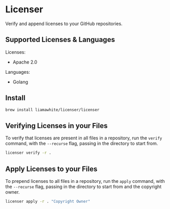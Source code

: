 # Licenser

Verify and append licenses to your GitHub repositories.

## Supported Licenses & Languages

Licenses:

- Apache 2.0

Languages:

- Golang

## Install

```sh
brew install liamawhite/licenser/licenser
```

## Verifying Licenses in your Files

To verify that licenses are present in all files in a repository, run the `verify` command, with the `--recurse` flag, passing in the directory to start from.

```sh
licenser verify -r .
```

## Apply Licenses to your Files

To prepend licenses to all files in a repository, run the `apply` command, with the `--recurse` flag, passing in the directory to start from and the copyright owner.

```sh
licenser apply -r . "Copyright Owner"
```
